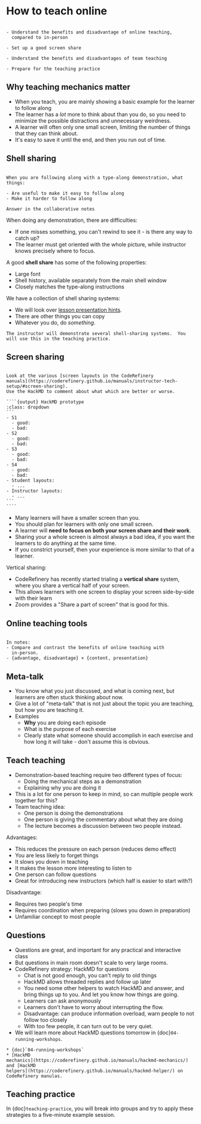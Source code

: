 # How to teach online

```{questions}
```

```{objectives}
- Understand the benefits and disadvantage of online teaching,
  compared to in-person

- Set up a good screen share

- Understand the benefits and disadvantages of team teaching

- Prepare for the teaching practice
```


## Why teaching mechanics matter

- When you teach, you are mainly showing a basic example for the
  learner to follow along
- The learner has a *lot* more to think about than you do, so you need
  to minimize the possible distractions and unnecessary weirdness.
- A learner will often only one small screen, limiting the number of
  things that they can think about.
- It's easy to save it until the end, and then you run out of time.



## Shell sharing

```{discussion} Discussion: what goes into a good shell share or demonstration?

When you are following along with a type-along demonstration, what
things:

- Are useful to make it easy to follow along
- Make it harder to follow along

Answer in the collaborative notes
```

When doing any demonstration, there are difficulties:

- If one misses something, you can't rewind to see it - is there any
  way to catch up?
- The learner must get oriented with the whole picture, while
  instructor knows precisely where to focus.

A good **shell share** has some of the following properties:

- Large font
- Shell history, available separately from the main shell window
- Closely matches the type-along instructions

We have a collection of shell sharing systems:
- We will look over [lesson presentation
hints](https://coderefinery.github.io/manuals/instructor-tech-setup/#terminal-history-window).
- There are other things you can copy
- Whatever you do, do *something*.

```{discussion}
The instructor will demonstrate several shell-sharing systems.  You
will use this in the teaching practice.
```



## Screen sharing

`````{discussion}

Look at the various [screen layouts in the CodeRefinery
manuals](https://coderefinery.github.io/manuals/instructor-tech-setup/#screen-sharing).
Use the HackMD to comment about what which are better or worse.

````{output} HackMD prototype
:class: dropdown
```
- S1
  - good:
  - bad:
- S2
  - good:
  - bad:
- S3
  - good:
  - bad:
- S4
  - good:
  - bad:
- Student layouts:
  - ...
- Instructor layouts:
  - ...
```
````
`````

- Many learners will have a smaller screen than you.
- You should plan for learners with only one small screen.
- A learner will **need to focus on both your screen share and their
  work**.
- Sharing your a whole screen is almost always a bad idea, if you want
  the learners to do anything at the same time.
- If you constrict yourself, then your experience is more similar to
  that of a learner.

Vertical sharing:
- CodeRefinery has recently started trialing a **vertical share**
  system, where you share a vertical half of your screen.
- This allows learners with one screen to display your screen
  side-by-side with their learn
- Zoom provides a "Share a part of screen" that is good for this.



## Online teaching tools

```{discussion} Discussion: Online vs in-person

In notes:
- Compare and contrast the benefits of online teaching with
  in-person.
- {advantage, disadvantage} × {content, presentation}
```





## Meta-talk

- You know what you just discussed, and what is coming next, but
  learners are often stuck thinking about now.
- Give a lot of "meta-talk" that is not just about the topic you are
  teaching, but how you are teaching it.
- Examples
  - **Why** you are doing each episode
  - What is the purpose of each exercise
  - Clearly state what someone should accomplish in each exercise and
    how long it will take - don't assume this is obvious.



## Teach teaching

- Demonstration-based teaching require two different types of focus:
  - Doing the mechanical steps as a demonstration
  - Explaining why you are doing it
- This is a lot for one person to keep in mind, so can multiple people
  work together for this?
- Team teaching idea:
  - One person is doing the demonstrations
  - One person is giving the commentary about what they are doing
  - The lecture becomes a discussion between two people instead.

Advantages:
- This reduces the pressure on each person (reduces demo effect)
- You are less likely to forget things
- It slows you down in teaching
- It makes the lesson more interesting to listen to
- One person can follow questions
- Great for introducing new instructors (which half is easier to start
  with?)

Disadvantage:
- Requires two people's time
- Requires coordination when preparing (slows you down in preparation)
- Unfamiliar concept to most people



## Questions

- Questions are great, and important for any practical and interactive
  class
- But questions in main room doesn't scale to very large rooms.
- CodeRefinery strategy: HackMD for questions
  - Chat is not good enough, you can't reply to old things
  - HackMD allows threaded replies and follow up later
  - You need some other helpers to watch HackMD and answer, and bring
    things up to you.  And let you know how things are going.
  - Learners can ask anonymously
  - Learners don't have to worry about interrupting the flow.
  - Disadvantage: can produce information overload, warn people to not
    follow too closely
  - With too few people, it can turn out to be very quiet.
- We will learn more about HackMD questions tomorrow in
  {doc}`04-running-workshops`.

```{seealso}
* {doc}`04-running-workshops`
* [HackMD
mechanics](https://coderefinery.github.io/manuals/hackmd-mechanics/)
and [HackMD
helpers](https://coderefinery.github.io/manuals/hackmd-helper/) on
CodeRefinery manulas.
```



## Teaching practice

In {doc}`teaching-practice`, you will break into groups and try to
apply these strategies to a five-minute example session.
